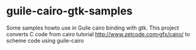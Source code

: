# guile-cairo-gtk-samples
Some samples howto use in Guile cairo binding with gtk.
This project converts C code from cairo tutorial http://www.zetcode.com›gfx/cairo/
to scheme code using guile-cairo
